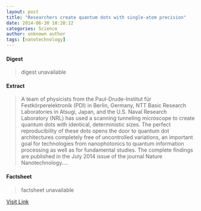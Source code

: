 ```yaml
---
layout: post
title: "Researchers create quantum dots with single-atom precision"
date: 2014-06-30 10:28:12
categories: Science
author: unknown author
tags: [nanotechnology]
---
```



#### Digest
>digest unavailable

#### Extract
>A team of physicists from the Paul-Drude-Institut für Festkörperelektronik (PDI) in Berlin, Germany, NTT Basic Research Laboratories in Atsugi, Japan, and the U.S. Naval Research Laboratory (NRL) has used a scanning tunneling microscope to create quantum dots with identical, deterministic sizes. The perfect reproducibility of these dots opens the door to quantum dot architectures completely free of uncontrolled variations, an important goal for technologies from nanophotonics to quantum information processing as well as for fundamental studies. The complete findings are published in the July 2014 issue of the journal Nature Nanotechnology....

#### Factsheet
>factsheet unavailable

[Visit Link](http://phys.org/news323328458.html)


